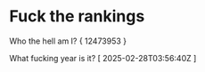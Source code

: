 # Fuck the rankings

Who the hell am I?
{ 12473953 }

What fucking year is it?
[ 2025-02-28T03:56:40Z ]

